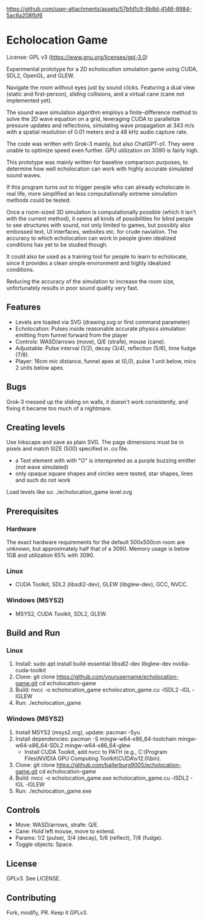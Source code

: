 https://github.com/user-attachments/assets/57bfd1c9-6b8d-4146-8984-5ac6a208fbf6

# Echolocation Game

License: GPL v3 (https://www.gnu.org/licenses/gpl-3.0)

Experimental prototype for a 2D echolocation simulation game using CUDA, SDL2, OpenGL, and GLEW. 

Navigate the room without eyes just by sound clicks. Featuring a dual view (static and first-person), sliding collisions, and a virtual cane (cane not implemented yet).

The sound wave simulation algorithm employs a finite-difference method to solve the 2D wave equation on a grid, leveraging CUDA to parallelize pressure updates and reflections, simulating wave propagation at 343 m/s with a spatial resolution of 0.01 meters and a 48 kHz audio capture rate.

The code was written with Grok-3 mainly, but also ChatGPT-o1. They were unable to optimize speed even further. GPU utilization on 3090 is fairly high.

This prototype was mainly written for baseline comparison purposes, to determine how well echolocation can work with highly accurate simulated sound waves.

If this program turns out to trigger people who can already echolocate in real life, more simplified an less computationally extreme simulation methods could be tested.

Once a room-sized 3D simulation is computationally possible (which it isn't with the current method), it opens all kinds of possibilities for blind people to see structures with sound, not only limited to games, but possibly also embossed text, UI interfaces, websites etc. for crude naviation. The accuracy to which echolocation can work in people given idealized conditions has yet to be studied though.

It could also be used as a training tool for people to learn to echolocate, since it provides a clean simple environment and highly idealized conditions.

Reducing the accuracy of the simulation to increase the room size, unfortunately results in poor sound quality very fast. 

## Features
- Levels are loaded via SVG (drawing.svg or first command parameter)
- Echolocation: Pulses inside reasonable accurate physics simulation emitting from funnel forward from the player
- Controls: WASD/arrows (move), Q/E (strafe), mouse (cane).
- Adjustable: Pulse interval (1/2), decay (3/4), reflection (5/6), time fudge (7/8).
- Player: 16cm mic distance, funnel apex at (0,0), pulse 1 unit below, mics 2 units below apex.

## Bugs

Grok-3 messed up the sliding on walls, it doesn't work consistently, and fixing it became too much of a nightmare.

## Creating levels

Use Inkscape and save as plain SVG. The page dimensions must be in pixels and match SIZE (500) specified in .cu file.

- a Text element with with "O" is interepreted as a purple buzzing emitter (not wave simulated)
- only opaque square shapes and circles were tested, star shapes, lines and such do not work

Load levels like so:
    ./echolocation_game level.svg

## Prerequisites

### Hardware

The exact hardware requirements for the default 500x500cm room are unknown, but approximately half that of a 3090. Memory usage is below 1GB and utilization 65% with 3090.

### Linux
- CUDA Toolkit, SDL2 (libsdl2-dev), GLEW (libglew-dev), GCC, NVCC.

### Windows (MSYS2)
- MSYS2, CUDA Toolkit, SDL2, GLEW.

## Build and Run

### Linux
1. Install:
   sudo apt install build-essential libsdl2-dev libglew-dev nvidia-cuda-toolkit
2. Clone:
   git clone https://github.com/yourusername/echolocation-game.git
   cd echolocation-game
3. Build:
   nvcc -o echolocation_game echolocation_game.cu -lSDL2 -lGL -lGLEW
4. Run:
   ./echolocation_game

### Windows (MSYS2)
1. Install MSYS2 (msys2.org), update:
   pacman -Syu
2. Install dependencies:
   pacman -S mingw-w64-x86_64-toolchain mingw-w64-x86_64-SDL2 mingw-w64-x86_64-glew
   - Install CUDA Toolkit, add nvcc to PATH (e.g., C:\Program Files\NVIDIA GPU Computing Toolkit\CUDA\v12.0\bin).
3. Clone:
   git clone https://github.com/ballerburg9005/echolocation-game.git
   cd echolocation-game
4. Build:
   nvcc -o echolocation_game.exe echolocation_game.cu -lSDL2 -lGL -lGLEW
5. Run:
   ./echolocation_game.exe

## Controls
- Move: WASD/arrows, strafe: Q/E.
- Cane: Hold left mouse, move to extend.
- Params: 1/2 (pulse), 3/4 (decay), 5/6 (reflect), 7/8 (fudge).
- Toggle objects: Space.

## License
GPLv3. See LICENSE.

## Contributing
Fork, modify, PR. Keep it GPLv3.

